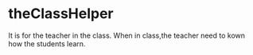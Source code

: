 # theClassHelper
It is for the teacher in the class.
When in class,the teacher need to kown how the students learn.
